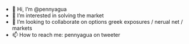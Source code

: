 - 👋 Hi, I’m @pennyagua
- 👀 I’m interested in solving the market 
- 💞️ I’m looking to collaborate on options greek exposures / nerual net / markets
- 📫 How to reach me: pennyagua on tweeter
